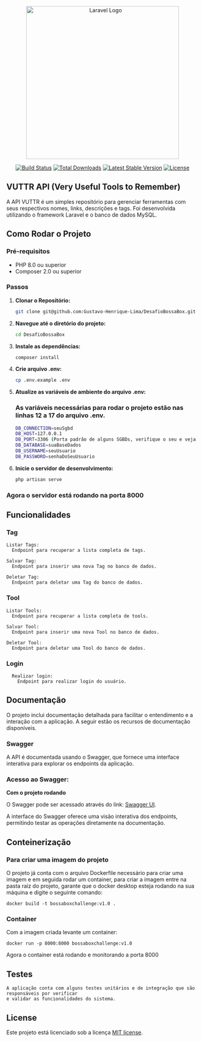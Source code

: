 <p align="center"><a href="https://laravel.com" target="_blank"><img src="https://raw.githubusercontent.com/laravel/art/master/logo-lockup/5%20SVG/2%20CMYK/1%20Full%20Color/laravel-logolockup-cmyk-red.svg" width="400" alt="Laravel Logo"></a></p>

<p align="center">
<a href="https://github.com/laravel/framework/actions"><img src="https://github.com/laravel/framework/workflows/tests/badge.svg" alt="Build Status"></a>
<a href="https://packagist.org/packages/laravel/framework"><img src="https://img.shields.io/packagist/dt/laravel/framework" alt="Total Downloads"></a>
<a href="https://packagist.org/packages/laravel/framework"><img src="https://img.shields.io/packagist/v/laravel/framework" alt="Latest Stable Version"></a>
<a href="https://packagist.org/packages/laravel/framework"><img src="https://img.shields.io/packagist/l/laravel/framework" alt="License"></a>
</p>

## VUTTR API (Very Useful Tools to Remember)

A API VUTTR é um simples repositório para gerenciar ferramentas com seus respectivos nomes, links, descrições e tags. Foi desenvolvida utilizando o framework Laravel e o banco de dados MySQL.

## Como Rodar o Projeto
### Pré-requisitos

- PHP 8.0 ou superior
- Composer 2.0 ou superior

### Passos

1. **Clonar o Repositório:**

   ```bash
   git clone git@github.com:Gustavo-Henrique-Lima/DesafioBossaBox.git

2. **Navegue até o diretório do projeto:**

    ```bash
    cd DesafioBossaBox

3. **Instale as dependências:**

    ```bash
    composer install
4. **Crie arquivo .env:**
    ```bash
    cp .env.example .env
5. **Atualize as variáveis de ambiente do arquivo .env:**  
    ### As variáveis necessárias para rodar o projeto estão nas linhas 12 a 17 do arquivo .env.
    ```bash
    DB_CONNECTION=seuSgbd
    DB_HOST=127.0.0.1
    DB_PORT=3306 (Porta padrão de alguns SGBDs, verifique o seu e veja se é necessário alterar algo)
    DB_DATABASE=suaBaseDados
    DB_USERNAME=seuUsuario
    DB_PASSWORD=senhaDoSeuUsuario    
    
4. **Inicie o servidor de desenvolvimento:**
    ```bash
   php artisan serve
    
### Agora o servidor está rodando na porta 8000
## Funcionalidades
   ### Tag

    Listar Tags:
      Endpoint para recuperar a lista completa de tags.

    Salvar Tag:
      Endpoint para inserir uma nova Tag no banco de dados.

    Deletar Tag:
      Endpoint para deletar uma Tag do banco de dados.
      
  ### Tool

    Listar Tools:
      Endpoint para recuperar a lista completa de tools.

    Salvar Tool:
      Endpoint para inserir uma nova Tool no banco de dados.

    Deletar Tool:
      Endpoint para deletar uma Tool do banco de dados.

  ### Login
      Realizar login:
        Endpoint para realizar login do usuário.
        
## Documentação

  O projeto inclui documentação detalhada para facilitar o entendimento e a interação com a aplicação.
  A seguir estão os recursos de documentação disponíveis.

  ### Swagger

   A API é documentada usando o Swagger, que fornece uma interface interativa para explorar os endpoints 
  da aplicação.
  ### Acesso ao Swagger:
  **Com o projeto rodando**
  
  O Swagger pode ser acessado através do link: [Swagger UI](http://localhost:8000/api/documentation#/).
  
  A interface do Swagger oferece uma visão interativa dos endpoints, permitindo testar as operações
  diretamente na documentação.

## Conteinerização 
### Para criar uma imagem do projeto  
 O projeto já conta com o arquivo Dockerfile necessário para criar uma imagem e em seguida rodar um container, para criar a imagem entre na pasta raiz do projeto, garante que o docker desktop esteja rodando na sua máquina e digite o seguinte comando:  
        
    docker build -t bossaboxchallenge:v1.0 .
### Container
 Com a imagem criada levante um container:
     
    docker run -p 8000:8000 bossaboxchallenge:v1.0
Agora o container está rodando e monitorando a porta 8000

## Testes 
    A aplicação conta com alguns testes unitários e de integração que são responsáveis por verificar 
    e validar as funcionalidades do sistema.
    
        
## License
Este projeto está licenciado sob a licença [MIT license](https://opensource.org/licenses/MIT).
